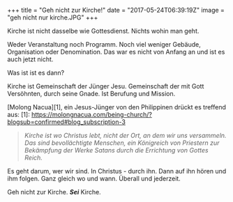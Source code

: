 +++
title = "Geh nicht zur Kirche!"
date = "2017-05-24T06:39:19Z"
image = "geh nicht nur kirche.JPG"
+++

Kirche ist nicht dasselbe wie Gottesdienst. Nichts wohin man geht.

Weder Veranstaltung noch Programm. Noch viel weniger Gebäude, Organisation oder Denomination. Das war es nicht von Anfang an und ist es auch jetzt nicht.

Was ist ist es dann?

Kirche ist Gemeinschaft der Jünger Jesu. Gemeinschaft der mit Gott Versöhnten, durch seine Gnade. Ist Berufung und Mission.

[Molong Nacua][1], ein Jesus-Jünger von den Philippinen drückt es treffend aus:
[1]: https://molongnacua.com/being-church/?blogsub=confirmed#blog_subscription-3
>*Kirche ist wo Christus lebt, nicht der Ort, an dem wir uns versammeln. Das sind bevollächtigte Menschen, ein Königreich von Priestern zur Bekämpfung der Werke Satans durch die Errichtung von Gottes Reich.*

Es geht darum, wer wir sind. In Christus - durch ihn. Dann auf ihn hören und ihm folgen. Ganz gleich wo und wann. Überall und jederzeit.

Geh nicht zur Kirche. ***Sei*** Kirche.